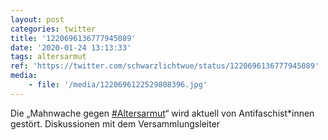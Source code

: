 ```yaml
---
layout: post
categories: twitter
title: '1220696136777945089'
date: '2020-01-24 13:13:33'
tags: altersarmut
ref: 'https://twitter.com/schwarzlichtwue/status/1220696136777945089'
media:
    - file: '/media/1220696122529808396.jpg'
---
```

Die „Mahnwache gegen [#Altersarmut](/t/altersarmut)“ wird aktuell von Antifaschist\*innen gestört. Diskussionen mit dem Versammlungsleiter 